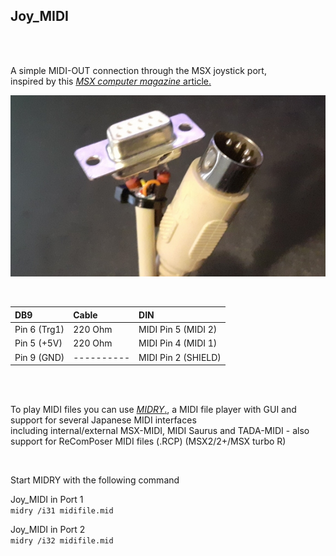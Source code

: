 ## Joy_MIDI  

<br>
<br>

A simple MIDI-OUT connection through the MSX joystick port,  
inspired by this [*MSX computer magazine* article.](https://www.msxcomputermagazine.nl/mccm/millennium/milc/hardware/topic_0.htm)  

![Joy_MIDI.](https://raw.githubusercontent.com/LarsThe18Th/Small-Projects/refs/heads/master/MSX/Hardware/Joy_MIDI/Joy_MIDI.jpg)

<br>

| DB9 | Cable | DIN |  
| :---------- | :--------- | :------------------ |
| Pin 6 (Trg1)| 220 Ohm    | MIDI Pin 5 (MIDI 2) | 
| Pin 5 (+5V) | 220 Ohm    | MIDI Pin 4 (MIDI 1) | 
| Pin 9 (GND) | ---------- | MIDI Pin 2 (SHIELD) |  

<br>
<br>

To play MIDI files you can use [*MIDRY*.](https://www.msxcomputermagazine.nl/mccm/millennium/milc/hardware/topic_0.htm), a MIDI file player with GUI and support for several Japanese MIDI interfaces  
including internal/external MSX-MIDI, MIDI Saurus and TADA-MIDI - also support for ReComPoser MIDI files (.RCP) (MSX2/2+/MSX turbo R)  

<br>

Start MIDRY with the following command  
 
Joy_MIDI in Port 1  
```midry /i31 midifile.mid```

Joy_MIDI in Port 2  
```midry /i32 midifile.mid```


